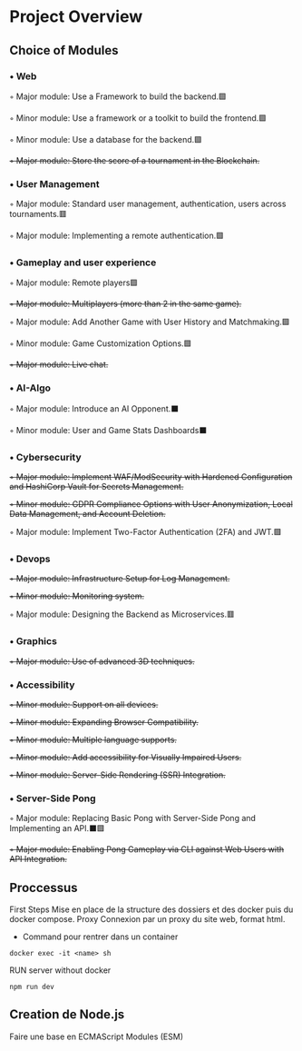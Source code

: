 # Project Overview
## Choice of Modules

### • Web
◦ Major module: Use a Framework to build the backend.🟩

◦ Minor module: Use a framework or a toolkit to build the frontend.🟩

◦ Minor module: Use a database for the backend.🟩

~~◦ Major module: Store the score of a tournament in the Blockchain.~~

### • User Management

◦ Major module: Standard user management, authentication, users across tournaments.🟥

◦ Major module: Implementing a remote authentication.🟩


### • Gameplay and user experience

◦ Major module: Remote players🟪

~~◦ Major module: Multiplayers (more than 2 in the same game).~~

◦ Major module: Add Another Game with User History and Matchmaking.🟪

◦ Minor module: Game Customization Options.🟪


~~◦ Major module: Live chat.~~


### • AI-Algo

◦ Major module: Introduce an AI Opponent.⬛

◦ Minor module: User and Game Stats Dashboards⬛

### • Cybersecurity

~~◦ Major module: Implement WAF/ModSecurity with Hardened Configuration and HashiCorp Vault for Secrets Management.~~

~~◦ Minor module: GDPR Compliance Options with User Anonymization, Local Data Management, and Account Deletion.~~

◦ Major module: Implement Two-Factor Authentication (2FA) and JWT.🟩

### • Devops

~~◦ Major module: Infrastructure Setup for Log Management.~~

~~◦ Minor module: Monitoring system.~~

◦ Major module: Designing the Backend as Microservices.🟥
### • Graphics

~~◦ Major module: Use of advanced 3D techniques.~~

### • Accessibility

~~◦ Minor module: Support on all devices.~~

~~◦ Minor module: Expanding Browser Compatibility.~~

~~◦ Minor module: Multiple language supports.~~

~~◦ Minor module: Add accessibility for Visually Impaired Users.~~

~~◦ Minor module: Server-Side Rendering (SSR) Integration.~~

### • Server-Side Pong

◦ Major module: Replacing Basic Pong with Server-Side Pong and Implementing an API.⬛🟪


~~◦ Major module: Enabling Pong Gameplay via CLI against Web Users with API Integration.~~

## Proccessus
  First Steps
Mise en place de la structure des dossiers et des docker puis du docker compose.
  Proxy
Connexion par un proxy du site web, format html. 
  
  - Command pour rentrer dans un container
```angular2html
docker exec -it <name> sh
```
RUN server without docker 
```angular2html
npm run dev
```

## Creation de Node.js
Faire une base en ECMAScript Modules (ESM)

